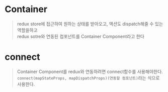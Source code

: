 # Container
> redux store에 접근하여 원하는 상태를 받아오고, 액션도 dispatch해줄 수 있는 역할을하고  
> redux sotre와 연동된 컴포넌트를 Container Component라고 한다

# connect
> Container Component를 redux와 연동하려면 connect함수를 사용해야한다.
`connect(mapStateProps, mapDispatchProps)(연동할 컴포넌트)`라는 식으로 사용한다.
